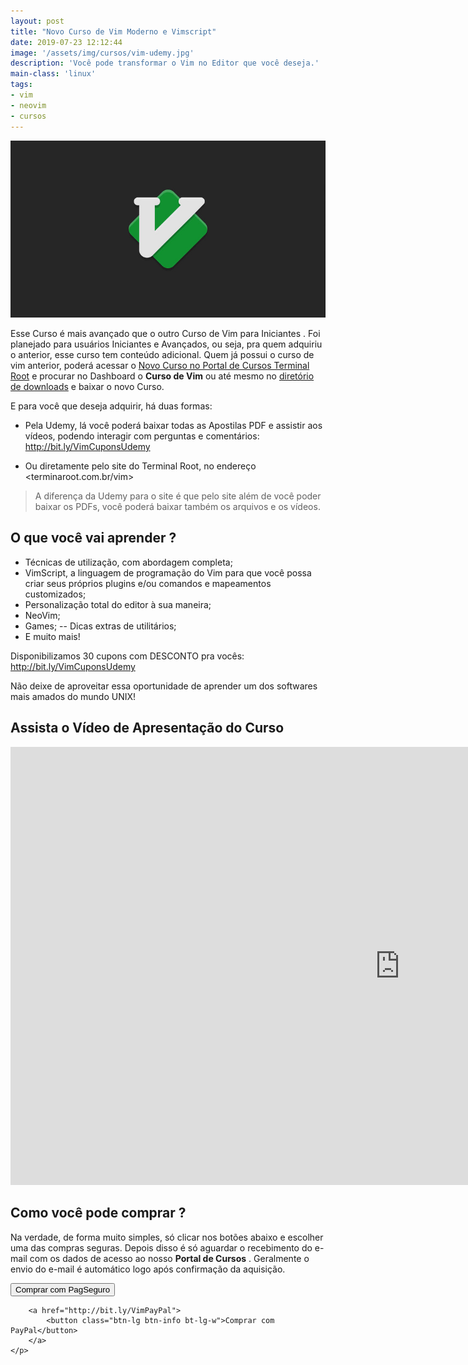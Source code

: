 ```yaml
---
layout: post
title: "Novo Curso de Vim Moderno e Vimscript"
date: 2019-07-23 12:12:44
image: '/assets/img/cursos/vim-udemy.jpg'
description: 'Você pode transformar o Vim no Editor que você deseja.'
main-class: 'linux'
tags:
- vim
- neovim
- cursos
---
```


![Novo Curso Completo de Vim Moderno e Vimscript](/assets/img/cursos/vim-udemy.jpg)

Esse Curso é mais avançado que o outro Curso de Vim para Iniciantes . Foi planejado para usuários Iniciantes e Avançados, ou seja, pra quem adquiriu o
anterior, esse curso tem conteúdo adicional. Quem já possui o curso de vim anterior, poderá acessar o [Novo Curso no Portal de Cursos Terminal Root](https://youtu.be/v4Dn6Yf61ww) e procurar no Dashboard o **Curso de Vim** ou até mesmo no [diretório de downloads](https://terminalroot.com.br/vim/) e baixar o novo Curso.

E para você que deseja adquirir, há duas formas:

- Pela Udemy, lá você poderá baixar todas
  as Apostilas PDF e assistir aos vídeos, podendo interagir com perguntas e
  comentários: <http://bit.ly/VimCuponsUdemy>

- Ou diretamente pelo site do Terminal Root, no endereço <terminaroot.com.br/vim>

> A diferença da Udemy para o site é que pelo site além de você poder baixar os
PDFs, você poderá baixar também os arquivos e os vídeos.

## O que você vai aprender ?

- Técnicas de utilização, com abordagem completa;
- VimScript, a linguagem de programação do Vim para que você possa criar seus
  próprios plugins e/ou comandos e mapeamentos customizados;
- Personalização total do editor à sua maneira;
- NeoVim;
- Games;
-- Dicas extras de utilitários;
- E muito mais!

Disponibilizamos 30 cupons com DESCONTO pra vocês: <http://bit.ly/VimCuponsUdemy>

Não deixe de aproveitar essa oportunidade de aprender um dos softwares mais
amados do mundo UNIX!

## Assista o Vídeo de Apresentação do Curso

<iframe width="1246" height="701" src="https://www.youtube.com/embed/GzZYmiglffk" frameborder="0" allow="accelerometer; autoplay; encrypted-media; gyroscope; picture-in-picture" allowfullscreen></iframe>

## Como você pode comprar ?

Na verdade, de forma muito simples, só clicar nos botões abaixo e escolher uma das compras seguras. Depois disso é só aguardar o recebimento do e-mail com os dados de acesso ao nosso **Portal de Cursos** . Geralmente o envio do e-mail é automático logo após confirmação da aquisição.

<div class="text-center">
	<p>
		<a href="http://bit.ly/VimPagSeguro">
			<button class="btn-lg btn-success">Comprar com PagSeguro</button>
		</a>

		<a href="http://bit.ly/VimPayPal">
			<button class="btn-lg btn-info bt-lg-w">Comprar com PayPal</button>
		</a>
	</p>
</div>

<script async src="https://pagead2.googlesyndication.com/pagead/js/adsbygoogle.js"></script>

<!-- Informat -->
<ins class="adsbygoogle"
 style="display:block"
 data-ad-client="ca-pub-2838251107855362"
 data-ad-slot="2327980059"
 data-ad-format="auto"
 data-full-width-responsive="true"></ins>

<script>
(adsbygoogle = window.adsbygoogle || []).push({});
</script>

